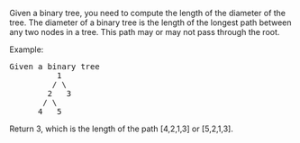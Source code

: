 Given a binary tree, you need to compute the length of the diameter of the tree. The diameter of a binary tree is the length of the longest path between any two nodes in a tree. This path may or may not pass through the root.

Example:
<pre>
Given a binary tree 
          1
         / \
        2   3
       / \     
      4   5
</pre>    
Return 3, which is the length of the path [4,2,1,3] or [5,2,1,3].
